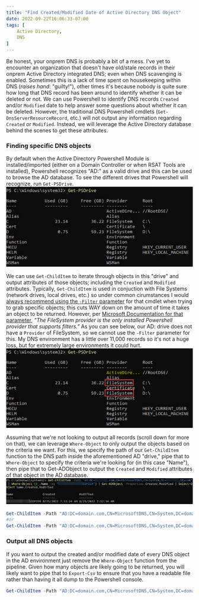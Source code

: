 ```yaml
---
title: "Find Created/Modified Date of Active Directory DNS Object"
date: 2022-09-22T16:06:33-07:00
tags: [
    Active Directory,
    DNS
]
---
```


Be honest, your onprem DNS is probably a bit of a mess. I've yet to encounter an organization that doesn't have old/stale records in their onprem Active Directory integrated DNS; even when DNS scavenging is enabled. Sometimes this is a lack of time spent on housekeeping within DNS (*raises hand*: "guilty!"), other times it's because nobody is quite sure how long that DNS record has been around to identify whether it can be deleted or not. We can use Powershell to identify DNS records `Created` and/or `Modified` date to help answer some questions about whether it can be deleted. However, the traditional DNS Powershell cmdlets (`Get-DnsServerResourceRecord`, etc.) will not output any information regarding `Created` or `Modified`. Instead, we will leverage the Active Directory database behind the scenes to get these attributes.

### Finding specific DNS objects
By default when the Active Directory Powershell Module is installed/imported (either on a Domain Controller or when RSAT Tools are installed), Powershell recognizes "AD:" as a valid drive and this can be used to browse the AD database. To see the different drives that Powershell will recognize, run `Get-PSDrive`.
![](get-psdrive.png)

We can use `Get-ChildItem` to iterate through objects in this "drive" and output attributes of those objects; including the `Created` and `Modified` attributes. Typically, `Get-ChildItem` is used in conjuction with File Systems (network drives, local drives, etc.) so under common cirumstances I would [always recommend using the `-Filter` parameter](/post/improve-powershell-runtimes-using-filter-parameter/) for that cmdlet when trying to grab specific objects; this cuts WAY down on the amount of time it takes an object to be returned. However, per [Microsoft Documentation for that parameter](https://learn.microsoft.com/en-us/powershell/module/microsoft.powershell.management/get-childitem?view=powershell-7.2#-filter), *"The FileSystem provider is the only installed Powershell provider that supports filters."* As you can see below, our AD: drive does not have a `Provider` of FileSystem, so we cannot use the `-Filter` parameter for this. My DNS environment has a little over 11,000 records so it's not a huge loss, but for extremely large environments it could hurt.
![](get-psdrive-filesystem.png)

Assuming that we're not looking to output all records (scroll down for more on that), we can leverage `Where-Object` to only output the objects based on the criteria we want. For this, we specify the path of our `Get-ChildItem` function to the DNS path inside the aforementioned AD "drive," pipe that to `Where-Object` to specify the criteria we're looking for (in this case "Name"), then pipe that to Get-ADObject to output the `Created` and `Modified` attributes of that object in the AD database.  
![](where-object.png)
```powershell
Get-ChildItem -Path "AD:DC=domain.com,CN=MicrosoftDNS,CN=System,DC=domain,DC=com" | Where-Object {$_.Name -eq "<record name>"} | Get-ADObject -Properties Created,Modified | Select-Object Name,Created,Modified
#or
Get-ChildItem -Path "AD:DC=domain.com,CN=MicrosoftDNS,CN=System,DC=domain,DC=com" | Where-Object {$_.Name -like "*<keyword>*"} | Get-ADObject -Properties Created,Modified | Select-Object Name,Created,Modified
```

### Output all DNS objects
If you want to output the created and/or modified date of every DNS object in the AD environment just remove the `Where-Object` function from the pipeline. Given how many objects are likely going to be returned, you will likely want to pipe that to `Export-Csv` to ensure that you have a readable file rather than having it all dump to the Powershell console.
```powershell
Get-ChildItem -Path "AD:DC=domain.com,CN=MicrosoftDNS,CN=System,DC=domain,DC=com" | Get-ADObject -Properties Created,Modified | Select-Object Name,Created,Modified | Export-Csv -Path $env:USERPROFILE\Downloads\AD_DNS.csv -NoTypeInformation
```